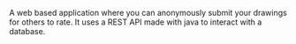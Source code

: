 A web based application where you can anonymously submit your drawings for others to rate. It uses a REST API made with java to interact with a database.